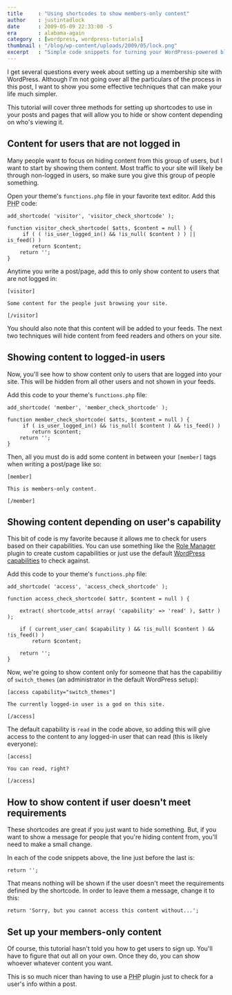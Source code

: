```yaml
---
title     : "Using shortcodes to show members-only content"
author    : justintadlock
date      : 2009-05-09 22:33:00 -5
era       : alabama-again
category  : [wordpress, wordpress-tutorials]
thumbnail : "/blog/wp-content/uploads/2009/05/lock.png"
excerpt   : "Simple code snippets for turning your WordPress-powered blog into a powerful members-only site.  Learn how to show content to whoever you want."
---
```


I get several questions every week about setting up a membership site with WordPress.  Although I'm not going over all the particulars of the process in this post, I want to show you some effective techniques that can make your life much simpler.

This tutorial will cover three methods for setting up shortcodes to use in your posts and pages that will allow you to hide or show content depending on who's viewing it.

## Content for users that are not logged in

Many people want to focus on hiding content from this group of users, but I want to start by showing them content.  Most traffic to your site will likely be through non-logged in users, so make sure you give this group of people something.

Open your theme's <code>functions.php</code> file in your favorite text editor.  Add this <acronym title="Hypertext Preprocessor">PHP</acronym> code:

<pre><code>add_shortcode( 'visitor', 'visitor_check_shortcode' );

function visitor_check_shortcode( $atts, $content = null ) {
	 if ( ( !is_user_logged_in() && !is_null( $content ) ) || is_feed() )
		return $content;
	return '';
}</code></pre>

Anytime you write a post/page, add this to only show content to users that are not logged in:

<pre><code>[visitor]

Some content for the people just browsing your site.

[/visitor]</code></pre>

You should also note that this content will be added to your feeds.  The next two techniques will hide content from feed readers and others on your site.

## Showing content to logged-in users

Now, you'll see how to show content only to users that are logged into your site.  This will be hidden from all other users and not shown in your feeds.

Add this code to your theme's <code>functions.php</code> file:

<pre><code>add_shortcode( 'member', 'member_check_shortcode' );

function member_check_shortcode( $atts, $content = null ) {
	 if ( is_user_logged_in() && !is_null( $content ) && !is_feed() )
		return $content;
	return '';
}</code></pre>

Then, all you must do is add some content in between your <code>[member]</code> tags when writing a post/page like so:

<pre><code>[member]

This is members-only content.

[/member]</code></pre>

## Showing content depending on user's capability

This bit of code is my favorite because it allows me to check for users based on their capabilities.  You can use something like the <a href="http://www.im-web-gefunden.de/wordpress-plugins/role-manager/" title="Role Manager WordPress plugin">Role Manager</a> plugin to create custom capabilities or just use the default <a href="http://codex.wordpress.org/Roles_and_Capabilities#Capabilities" title="WordPress roles and capabilities">WordPress capabilities</a> to check against.

Add this code to your theme's <code>functions.php</code> file:

<pre><code>add_shortcode( 'access', 'access_check_shortcode' );

function access_check_shortcode( $attr, $content = null ) {

	extract( shortcode_atts( array( 'capability' => 'read' ), $attr ) );

	if ( current_user_can( $capability ) && !is_null( $content ) && !is_feed() )
		return $content;

	return '';
}</code></pre>

Now, we're going to show content only for someone that has the capabilitiy of <code>switch_themes</code> (an administrator in the default WordPress setup):

<pre><code>[access capability="switch_themes"]

The currently logged-in user is a god on this site.

[/access]</code></pre>

The default capability is <code>read</code> in the code above, so adding this will give access to the content to any logged-in user that can read (this is likely everyone):

<pre><code>[access]

You can read, right?

[/access]</code></pre>

## How to show content if user doesn't meet requirements

These shortcodes are great if you just want to hide something.  But, if you want to show a message for people that you're hiding content from, you'll need to make a small change.

In each of the code snippets above, the line just before the last is:

<pre><code>return '';</code></pre>

That means nothing will be shown if the user doesn't meet the requirements defined by the shortcode.  In order to leave them a message, change it to this:

<pre><code>return 'Sorry, but you cannot access this content without...';</code></pre>

## Set up your members-only content

Of course, this tutorial hasn't told you how to get users to sign up.  You'll have to figure that out all on your own.  Once they do, you can show whoever whatever content you want.

This is so much nicer than having to use a <acronym title="Hypertext Preprocessor">PHP</acronym> plugin just to check for a user's info within a post.
